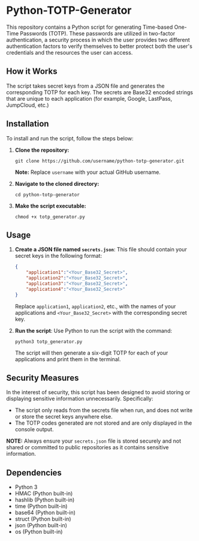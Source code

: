 # Python-TOTP-Generator

This repository contains a Python script for generating Time-based One-Time Passwords (TOTP). These passwords are utilized in two-factor authentication, a security process in which the user provides two different authentication factors to verify themselves to better protect both the user's credentials and the resources the user can access.

## How it Works

The script takes secret keys from a JSON file and generates the corresponding TOTP for each key. The secrets are Base32 encoded strings that are unique to each application (for example, Google, LastPass, JumpCloud, etc.)

## Installation

To install and run the script, follow the steps below:

1. **Clone the repository:**

    ```
    git clone https://github.com/username/python-totp-generator.git
    ```

    **Note:** Replace `username` with your actual GitHub username.

2. **Navigate to the cloned directory:**

    ```
    cd python-totp-generator
    ```

3. **Make the script executable:**

    ```
    chmod +x totp_generator.py
    ```

## Usage

1. **Create a JSON file named `secrets.json`**: This file should contain your secret keys in the following format:

    ```json
    {
        "application1":"<Your_Base32_Secret>",
        "application2":"<Your_Base32_Secret>",
        "application3":"<Your_Base32_Secret>",
        "application4":"<Your_Base32_Secret>"
    }
    ```

    Replace `application1`, `application2`, etc., with the names of your applications and `<Your_Base32_Secret>` with the corresponding secret key.

2. **Run the script**: Use Python to run the script with the command:

    ```
    python3 totp_generator.py
    ```

    The script will then generate a six-digit TOTP for each of your applications and print them in the terminal.

## Security Measures

In the interest of security, this script has been designed to avoid storing or displaying sensitive information unnecessarily. Specifically:

- The script only reads from the secrets file when run, and does not write or store the secret keys anywhere else.
- The TOTP codes generated are not stored and are only displayed in the console output.

**NOTE:** Always ensure your `secrets.json` file is stored securely and not shared or committed to public repositories as it contains sensitive information.

## Dependencies

- Python 3
- HMAC (Python built-in)
- hashlib (Python built-in)
- time (Python built-in)
- base64 (Python built-in)
- struct (Python built-in)
- json (Python built-in)
- os (Python built-in)
